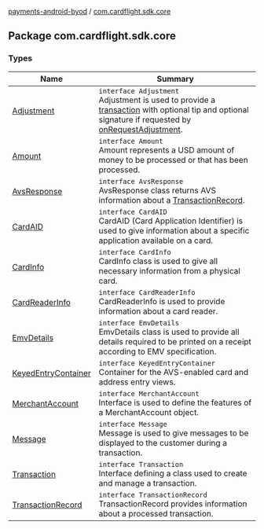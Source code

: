 [payments-android-byod](../index.md) / [com.cardflight.sdk.core](./index.md)

## Package com.cardflight.sdk.core

### Types

| Name | Summary |
|---|---|
| [Adjustment](-adjustment/index.md) | `interface Adjustment`<br>Adjustment is used to provide a [transaction](-transaction/index.md) with optional tip and optional signature if requested by [onRequestAdjustment](../com.cardflight.sdk.core.interfaces/-transaction-handler/on-request-adjustment.md). |
| [Amount](-amount/index.md) | `interface Amount`<br>Amount represents a USD amount of money to be processed or that has been processed. |
| [AvsResponse](-avs-response/index.md) | `interface AvsResponse`<br>AvsResponse class returns AVS information about a [TransactionRecord](-transaction-record/index.md). |
| [CardAID](-card-a-i-d/index.md) | `interface CardAID`<br>CardAID (Card Application Identifier) is used to give information about a specific application available on a card. |
| [CardInfo](-card-info/index.md) | `interface CardInfo`<br>CardInfo class is used to give all necessary information from a physical card. |
| [CardReaderInfo](-card-reader-info/index.md) | `interface CardReaderInfo`<br>CardReaderInfo is used to provide information about a card reader. |
| [EmvDetails](-emv-details/index.md) | `interface EmvDetails`<br>EmvDetails class is used to provide all details required to be printed on a receipt according to EMV specification. |
| [KeyedEntryContainer](-keyed-entry-container/index.md) | `interface KeyedEntryContainer`<br>Container for the AVS-enabled card and address entry views. |
| [MerchantAccount](-merchant-account/index.md) | `interface MerchantAccount`<br>Interface is used to define the features of a MerchantAccount object. |
| [Message](-message/index.md) | `interface Message`<br>Message is used to give messages to be displayed to the customer during a transaction. |
| [Transaction](-transaction/index.md) | `interface Transaction`<br>Interface defining a class used to create and manage a transaction. |
| [TransactionRecord](-transaction-record/index.md) | `interface TransactionRecord`<br>TransactionRecord provides information about a processed transaction. |

